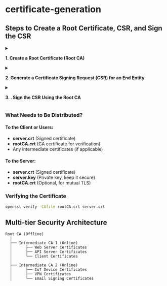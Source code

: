 # certificate-generation

## Steps to Create a Root Certificate, CSR, and Sign the CSR
<details>
<summary> 
 
**1. Create a Root Certificate (Root CA)** 
</summary>

```sh
openssl genpkey -algorithm RSA -out rootCA.key
openssl req -x509 -new -key rootCA.key -sha256 -days 3650 -out rootCA.crt -subj "/C=US/ST=State/L=City/O=MyOrg/OU=IT/CN=MyRootCA"
```

* **rootCA.key**: Private key for the root CA.
* **rootCA.crt**: Self-signed root CA certificate.
* **-days 3650**: Valid for 10 years.
</details>
<details>
<summary>
 
 **2. Generate a Certificate Signing Request (CSR) for an End Entity**
</summary>
  
```sh
openssl genpkey -algorithm RSA -out server.key
openssl req -new -key server.key -out server.csr -subj "/C=US/ST=State/L=City/O=MyOrg/OU=IT/CN=myserver.com"
```

* **server.key**: Private key for the server.
* **server.csr**: CSR file to be signed.
</details>
<details>
<summary>
 
**3. . Sign the CSR Using the Root CA**
</summary>
  
```sh
openssl x509 -req -in server.csr -CA rootCA.crt -CAkey rootCA.key -CAcreateserial -out server.crt -days 365 -sha256
```

* **server.crt**: The signed certificate.
* **-CAcreateserial**: Generates a rootCA.srl file to track serial numbers.
</details>

### What Needs to Be Distributed?
#### To the Client or Users:

* **server.crt** (Signed certificate)
* **rootCA.crt** (CA certificate for verification)
* Any intermediate certificates (if applicable)

#### To the Server:

* **server.crt** (Signed certificate)
* **server.key** (Private key, keep it secure)
* **rootCA.crt** (Optional, for mutual TLS)

### Verifying the Certificate
```sh
openssl verify -CAfile rootCA.crt server.crt
```

## Multi-tier Security Architecture
```
Root CA (Offline)  
  │  
  ├── Intermediate CA 1 (Online)  
  │      ├── Web Server Certificates  
  │      ├── API Server Certificates  
  │      └── Client Certificates  
  │  
  ├── Intermediate CA 2 (Online)  
  │      ├── IoT Device Certificates  
  │      ├── VPN Certificates  
  │      └── Email Signing Certificates  
